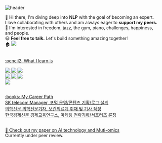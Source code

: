 ![header](https://capsule-render.vercel.app/api?type=Waving&color=F8E2CF&height=100&section=header&fontSize=90)

👋 Hi there, I'm diving deep into **NLP** with the goal of becoming an expert. 
<br>I love collaborating with others and am always eager to **support my peers.**
<br>👀 I'm interested in freedom, jazz, the gym, piano, challenges, happiness, and people. 
<br>:smiley: **Feel free to talk.** Let's build something amazing together!
<br>:house: <a href="https://blog.naver.com/juyeong_data"><img src="https://img.shields.io/badge/My blog-000000F?style=flat-square&logo=blog&logoColor=white"/>

<br>
:pencil2: What I learn is
<br>

![](https://img.shields.io/badge/Python-3776AB?style=for-the-badge&logo=python&logoColor=white)
![](https://img.shields.io/badge/C%2B%2B-00599C?style=for-the-badge&logo=c%2B%2B&logoColor=white)
![](https://img.shields.io/badge/JavaScript-F7DF1E?style=for-the-badge&logo=JavaScript&logoColor=white)
<br>
![](https://img.shields.io/badge/PyCharm-000000.svg?&style=for-the-badge&logo=PyCharm&logoColor=white)
![](https://img.shields.io/badge/MySQL-00000F?style=for-the-badge&logo=mysql&logoColor=white)
![](https://img.shields.io/badge/GitHub-100000?style=for-the-badge&logo=github&logoColor=white)
<br>
![](https://img.shields.io/badge/Figma-F24E1E?style=for-the-badge&logo=figma&logoColor=white)

<br>
:books: My Career Path

<br>
SK telecom Manager, 포털 운영/콘텐츠 기획/로그 설계
<br>의학신문 의학전문기자, 보건의료계 취재 및 기사 작성
<br>한국경제신문 경제교육연구소, 마케팅 전략기획/서포터즈 론칭
<br>
<br>

📄 [Check out my paper on AI technology and Muti-omics](https://www.preprints.org/manuscript/202408.0350/v1)
<br>
Currently under peer review.
